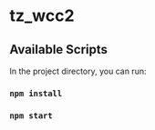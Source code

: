 # tz_wcc2


## Available Scripts

In the project directory, you can run:

### `npm install`


### `npm start`
